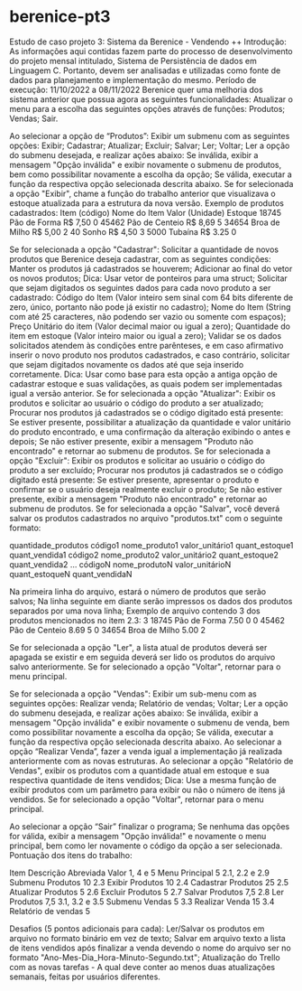 # berenice-pt3
Estudo de caso projeto 3: Sistema da  Berenice - Vendendo ++
Introdução: As informações aqui contidas fazem parte do processo de desenvolvimento do projeto mensal intitulado, Sistema de Persistência de dados em Linguagem C.
Portanto, devem ser analisadas e utilizadas como fonte de dados para planejamento e implementação do mesmo.
Período de execução: 11/10/2022 a 08/11/2022
Berenice quer uma melhoria dos sistema anterior que possua agora as seguintes funcionalidades:
Atualizar o menu para a escolha das seguintes opções através de funções:
Produtos;
Vendas;
Sair.

Ao selecionar a opção de “Produtos”:
Exibir um submenu com as seguintes opções:
Exibir;
Cadastrar;
Atualizar;
Excluir;
Salvar;
Ler;
Voltar;
Ler a opção do submenu desejada, e realizar ações abaixo:
Se inválida, exibir a mensagem "Opção inválida" e exibir novamente o submenu de produtos, bem como possibilitar novamente a escolha da opção;
Se válida, executar a função da respectiva opção selecionada descrita abaixo.
Se for selecionada a opção "Exibir", chame a função do trabalho anterior que visualizava o estoque atualizada para a estrutura da nova versão. Exemplo de produtos cadastrados: 
Item (código)
Nome do Item
Valor (Unidade)
Estoque
18745
Pão de Forma
R$ 7,50
0
45462
Pão de Centeio
R$ 8,69
5
34654
Broa de Milho
R$ 5,00
2
40
Sonho
R$ 4,50
3
5000
Tubaína
R$ 3.25
0


Se for selecionada a opção "Cadastrar":
Solicitar a quantidade de novos produtos que Berenice deseja cadastrar, com as seguintes condições:
Manter os produtos já cadastrados se houverem;
Adicionar ao final do vetor os novos produtos;
Dica: Usar vetor de ponteiros para uma struct;
Solicitar que sejam digitados os seguintes dados para cada novo produto a ser cadastrado:
Código do Item (Valor inteiro sem sinal com 64 bits diferente de zero, único, portanto não pode já existir no cadastro);
Nome do Item (String com até 25 caracteres, não podendo ser vazio ou somente com espaços);
Preço Unitário do item (Valor decimal maior ou igual a zero);
Quantidade do item em estoque (Valor inteiro maior ou igual a zero);
Validar se os dados solicitados atendem às condições entre parênteses, e em caso afirmativo inserir o novo produto nos produtos cadastrados, e caso contrário, solicitar que sejam digitados novamente os dados até que seja inserido corretamente.
Dica: Usar como base para esta opção a antiga opção de cadastrar estoque e suas validações, as quais podem ser implementadas igual a versão anterior.
Se for selecionada a opção "Atualizar":
Exibir os produtos e solicitar ao usuário o código do produto a ser atualizado;
Procurar nos produtos já cadastrados se o código digitado está presente:
Se estiver presente, possibilitar a atualização da quantidade e valor unitário do produto encontrado, e uma confirmação da alteração exibindo o antes e depois;
Se não estiver presente, exibir a mensagem "Produto não encontrado" e retornar ao submenu de produtos.
Se for selecionada a opção "Excluir":
Exibir os produtos e solicitar ao usuário o código do produto a ser excluído;
Procurar nos produtos já cadastrados se o código digitado está presente:
Se estiver presente, apresentar o produto e confirmar se o usuário deseja realmente excluir o produto;
Se não estiver presente, exibir a mensagem "Produto não encontrado" e retornar ao submenu de produtos.
Se for selecionada a opção "Salvar", você deverá salvar os produtos cadastrados no arquivo "produtos.txt" com o seguinte formato:

quantidade_produtos
código1
nome_produto1
valor_unitário1
quant_estoque1
quant_vendida1
código2
nome_produto2
valor_unitário2
quant_estoque2
quant_vendida2
…
códigoN
nome_produtoN
valor_unitárioN
quant_estoqueN
quant_vendidaN

Na primeira linha do arquivo, estará o número de produtos que serão salvos;
Na linha seguinte em diante serão impressos os dados dos produtos separados por uma nova linha;
Exemplo de arquivo contendo 3 dos produtos mencionados no item 2.3:
3
18745
Pão de Forma
7.50
0
0
45462
Pão de Centeio
8.69
5
0
34654
Broa de Milho
5.00
2

Se for selecionada a opção "Ler", a lista atual de produtos deverá ser apagada se existir e em seguida deverá ser lido os produtos do arquivo salvo anteriormente.
Se for selecionado a opção "Voltar", retornar para o menu principal.

Se for selecionada a opção "Vendas":
Exibir um sub-menu com as seguintes opções:
Realizar venda;
Relatório de vendas;
Voltar;
Ler a opção do submenu desejada, e realizar ações abaixo:
Se inválida, exibir a mensagem "Opção inválida" e exibir novamente o submenu de venda, bem como possibilitar novamente a escolha da opção;
Se válida, executar a função da respectiva opção selecionada descrita abaixo.
Ao selecionar a opção “Realizar Venda”, fazer a venda igual a implementação já realizada anteriormente com as novas estruturas.
Ao selecionar a opção "Relatório de Vendas", exibir os produtos com a quantidade atual em estoque e sua respectiva quantidade de itens vendidos;
Dica: Use a mesma função de exibir produtos com um parâmetro para exibir ou não o número de itens já vendidos.
Se for selecionado a opção "Voltar", retornar para o menu principal.

Ao selecionar a opção “Sair” finalizar o programa;
Se nenhuma das opções for válida, exibir a mensagem "Opção inválida!" e  novamente o menu principal, bem como ler novamente o código da opção a ser selecionada.
Pontuação dos itens do trabalho:

Item
Descrição Abreviada
Valor
1,  4 e 5
Menu Principal
5
2.1, 2.2 e 2.9
Submenu Produtos
10
2.3
Exibir Produtos
10
2.4
Cadastrar Produtos
25
2.5
Atualizar Produtos
5
2.6
Excluir Produtos
5
2.7
Salvar Produtos
7,5
2.8
Ler Produtos
7,5
3.1, 3.2 e 3.5
Submenu Vendas
5
3.3
Realizar Venda
15
3.4
Relatório de vendas
5


Desafios (5 pontos adicionais para cada):
Ler/Salvar os produtos em arquivo no formato binário em vez de texto;
Salvar em arquivo texto a lista de itens vendidos após finalizar a venda devendo o nome do arquivo ser no formato "Ano-Mes-Dia_Hora-Minuto-Segundo.txt";
Atualização do Trello com as novas tarefas - A qual deve conter ao menos duas atualizações semanais, feitas por usuários diferentes. 

